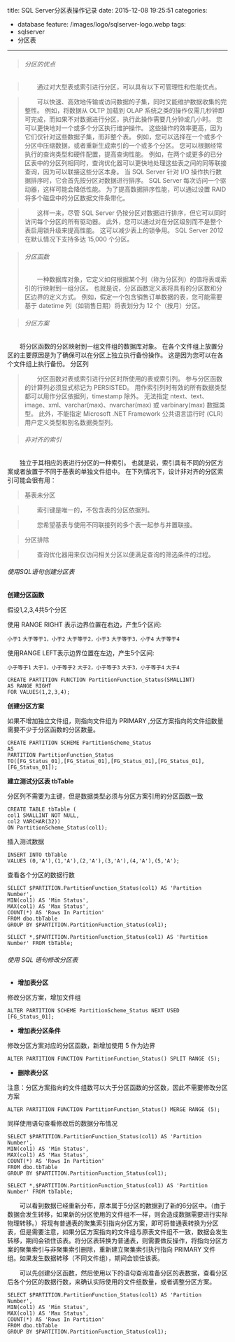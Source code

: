 title: SQL Server分区表操作记录
date: 2015-12-08 19:25:51
categories:
  - database
feature: /images/logo/sqlserver-logo.webp
tags:
  - sqlserver
  - 分区表
---
>###### 分区的优点

>　　通过对大型表或索引进行分区，可以具有以下可管理性和性能优点。

>　　可以快速、高效地传输或访问数据的子集，同时又能维护数据收集的完整性。 例如，将数据从 OLTP 加载到 OLAP 系统之类的操作仅需几秒钟即可完成，而如果不对数据进行分区，执行此操作需要几分钟或几小时。
您可以更快地对一个或多个分区执行维护操作。 这些操作的效率更高，因为它们仅针对这些数据子集，而非整个表。 例如，您可以选择在一个或多个分区中压缩数据，或者重新生成索引的一个或多个分区。
您可以根据经常执行的查询类型和硬件配置，提高查询性能。 例如，在两个或更多的已分区表中的分区列相同时，查询优化器可以更快地处理这些表之间的同等联接查询，因为可以联接这些分区本身。
当 SQL Server 针对 I/O 操作执行数据排序时，它会首先按分区对数据进行排序。 SQL Server 每次访问一个驱动器，这样可能会降低性能。 为了提高数据排序性能，可以通过设置 RAID 将多个磁盘中的分区数据文件条带化。

>　　这样一来，尽管 SQL Server 仍按分区对数据进行排序，但它可以同时访问每个分区的所有驱动器。
此外，您可以通过对在分区级别而不是整个表启用锁升级来提高性能。 这可以减少表上的锁争用。
SQL Server 2012 在默认情况下支持多达 15,000 个分区。

<!-- more -->

>###### 分区函数
>　　一种数据库对象，它定义如何根据某个列（称为分区列）的值将表或索引的行映射到一组分区。 也就是说，分区函数定义表将具有的分区数和分区边界的定义方式。 例如，假定一个包含销售订单数据的表，您可能需要
基于 datetime 列（如销售日期）将表划分为 12 个（按月）分区。

>###### 分区方案
　　将分区函数的分区映射到一组文件组的数据库对象。 在各个文件组上放置分区的主要原因是为了确保可以在分区上独立执行备份操作。 这是因为您可以在各个文件组上执行备份。
分区列

>　　分区函数对表或索引进行分区时所使用的表或索引列。 参与分区函数的计算列必须显式标记为 PERSISTED。 用作索引列时有效的所有数据类型都可以用作分区依据列，timestamp 除外。
无法指定 ntext、text、image、xml、varchar(max)、nvarchar(max) 或 varbinary(max) 数据类型。 此外，不能指定 Microsoft .NET Framework 公共语言运行时 (CLR) 用户定义类型和别名数据类型列。

>###### 非对齐的索引
　　独立于其相应的表进行分区的一种索引。 也就是说，索引具有不同的分区方案或者放置于不同于基表的单独文件组中。 在下列情况下，设计非对齐的分区索引可能会很有用：

>基表未分区

>　　索引键是唯一的，不包含表的分区依据列。

>　　您希望基表与使用不同联接列的多个表一起参与并置联接。

>分区排除

>　　查询优化器用来仅访问相关分区以便满足查询的筛选条件的过程。

###### 使用SQL语句创建分区表

**创建分区函数**

假设1,2,3,4共5个分区

使用 RANGE RIGHT 表示边界位置在右边，产生5个区间:

`小于1` `大于等于1，小于2` `大于等于2，小于3` `大于等于3，小于4` `大于等于4`

使用RANGE LEFT表示边界位置在左边，产生5个区间:

`小于等于1` `大于1，小于等于2` `大于2，小于等于3` `大于3，小于等于4` `大于4`
```
CREATE PARTITION FUNCTION PartitionFunction_Status(SMALLINT)
AS RANGE RIGHT 
FOR VALUES(1,2,3,4);
```

**创建分区方案**

如果不增加独立文件组，则指向文件组为 PRIMARY ,分区方案指向的文件组数量需要不少于分区函数的分区数量。
```
CREATE PARTITION SCHEME PartitionScheme_Status
AS
PARTITION PartitionFunction_Status
TO([FG_Status_01],[FG_Status_01],[FG_Status_01],[FG_Status_01],[FG_Status_01]);
```

**建立测试分区表 tbTable**

分区列不需要为主键，但是数据类型必须与分区方案引用的分区函数一致
```
CREATE TABLE tbTable (
col1 SMALLINT NOT NULL,
col2 VARCHAR(32))
ON PartitionScheme_Status(col1);
```
插入测试数据
```
INSERT INTO tbTable
VALUES (0,'A'),(1,'A'),(2,'A'),(3,'A'),(4,'A'),(5,'A');
```
查看各个分区的数据行数
```
SELECT $PARTITION.PartitionFunction_Status(col1) AS 'Partition Number',
MIN(col1) AS 'Min Status',
MAX(col1) AS 'Max Status',
COUNT(*) AS 'Rows In Partition'
FROM dbo.tbTable
GROUP BY $PARTITION.PartitionFunction_Status(col1);
```

```
SELECT *,$PARTITION.PartitionFunction_Status(col1) AS 'Partition Number' FROM tbTable;
```

###### 使用 SQL 语句修改分区表
* **增加表分区**

修改分区方案，增加文件组
```
ALTER PARTITION SCHEME PartitionScheme_Status NEXT USED [FG_Status_01];
```
* **增加表分区条件**

修改分区方案对应的分区函数，新增加使用 5 作为边界
```
ALTER PARTITION FUNCTION PartitionFunction_Status() SPLIT RANGE (5);
```
* **删除表分区** 

注意：分区方案指向的文件组数可以大于分区函数的分区数，因此不需要修改分区方案
``` 
ALTER PARTITION FUNCTION PartitionFunction_Status() MERGE RANGE (5);
```

同样使用语句查看修改后的数据分布情况
```
SELECT $PARTITION.PartitionFunction_Status(col1) AS 'Partition Number',
MIN(col1) AS 'Min Status',
MAX(col1) AS 'Max Status',
COUNT(*) AS 'Rows In Partition'
FROM dbo.tbTable
GROUP BY $PARTITION.PartitionFunction_Status(col1);
```

```
SELECT *,$PARTITION.PartitionFunction_Status(col1) AS 'Partition Number' FROM tbTable;
```
　　可以看到数据已经重新分布，原本属于5分区的数据到了新的6分区中。（由于数据会发生转移，如果新的分区使用的文件组不一样，则会造成数据需要进行实际物理转移。）将现有普通表的聚集索引指向分区方案，即可将普通表转换为分区表，但是需要注意，如果分区方案指向的文件组与原表文件组不一致，数据会发生转移，期间会锁住该表。将分区表转换为普通表，则需要做反操作，将指向分区方案的聚集索引与非聚集索引删除，重新建立聚集索引执行指向 PRIMARY 文件组。如果发生数据转移（不同文件组），期间会锁住该表。

　　可以先创建分区函数，然后使用以下的语句查询准备分区的表数据，查看分区后各个分区的数据行数，来确认实际使用的文件组数量，或者调整分区方案。
```
SELECT $PARTITION.PartitionFunction_Status(col1) AS 'Partition Number',
MIN(col1) AS 'Min Status',
MAX(col1) AS 'Max Status',
COUNT(*) AS 'Rows In Partition'
FROM dbo.tbTable
GROUP BY $PARTITION.PartitionFunction_Status(col1);
```